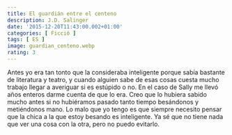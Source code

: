 ```yaml
---
title: El guardián entre el centeno
description: J.D. Salinger
date: '2015-12-20T11:43:00.002+01:00'
categories: [ Ficció ]
tags: [ ES ]
image: guardian_centeno.webp
rating: 3
---
```


Antes yo era tan tonto que la consideraba inteligente porque sabía bastante de literatura y teatro, y cuando alguien sabe de esas cosas cuesta mucho trabajo llegar a averiguar si es estúpido o no. En el caso de Sally me llevó años enteros darme cuenta de que lo era. Creo que lo hubiera sabido mucho antes si no hubiéramos pasado tanto tiempo besándonos y metiéndonos mano. Lo malo que yo tengo es que siempre necesito pensar que la chica a la que estoy besando es inteligente. Ya sé que no tiene nada que ver una cosa con la otra, pero no puedo evitarlo.
